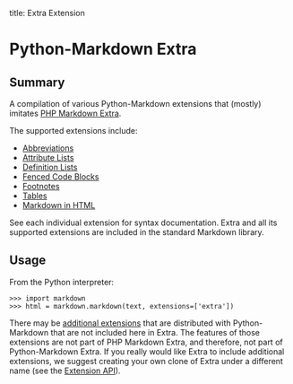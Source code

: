 title: Extra Extension

# Python-Markdown Extra

## Summary

A compilation of various Python-Markdown extensions that (mostly) imitates
[PHP Markdown Extra](http://michelf.com/projects/php-markdown/extra/).

The supported extensions include:

* [Abbreviations](abbreviations.md)
* [Attribute Lists](attr_list.md)
* [Definition Lists](definition_lists.md)
* [Fenced Code Blocks](fenced_code_blocks.md)
* [Footnotes](footnotes.md)
* [Tables](tables.md)
* [Markdown in HTML](md_in_html.md)

See each individual extension for syntax documentation. Extra and all its
supported extensions are included in the standard Markdown library.

## Usage

From the Python interpreter:

```pycon
>>> import markdown
>>> html = markdown.markdown(text, extensions=['extra'])
```

There may be [additional extensions](index.md) that are distributed with
Python-Markdown that are not included here in Extra. The features
of those extensions are not part of PHP Markdown Extra, and
therefore, not part of Python-Markdown Extra. If you really would
like Extra to include additional extensions, we suggest creating
your own clone of Extra under a different name
(see the [Extension API](api.md)).
